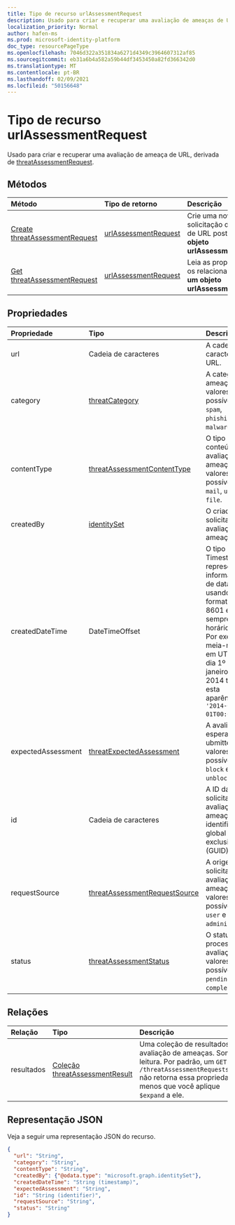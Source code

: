 ```yaml
---
title: Tipo de recurso urlAssessmentRequest
description: Usado para criar e recuperar uma avaliação de ameaças de URL.
localization_priority: Normal
author: hafen-ms
ms.prod: microsoft-identity-platform
doc_type: resourcePageType
ms.openlocfilehash: 7046d322a351834a6271d4349c3964607312af85
ms.sourcegitcommit: eb31a6b4a582a59b44df3453450a82fd366342d0
ms.translationtype: MT
ms.contentlocale: pt-BR
ms.lasthandoff: 02/09/2021
ms.locfileid: "50156648"
---
```

# <a name="urlassessmentrequest-resource-type"></a>Tipo de recurso urlAssessmentRequest

Usado para criar e recuperar uma avaliação de ameaça de URL, derivada de [threatAssessmentRequest](threatAssessmentRequest.md).

## <a name="methods"></a>Métodos

| Método       | Tipo de retorno | Descrição |
|:-------------|:------------|:------------|
| [Create threatAssessmentRequest](../api/informationprotection-post-threatassessmentrequests.md) | [urlAssessmentRequest](urlAssessmentRequest.md) | Crie uma nova solicitação de avaliação de URL postando um **objeto urlAssessmentRequest.** |
| [Get threatAssessmentRequest](../api/threatassessmentrequest-get.md) | [urlAssessmentRequest](urlassessmentrequest.md) | Leia as propriedades e os relacionamentos de **um objeto urlAssessmentRequest.** |

## <a name="properties"></a>Propriedades

| Propriedade     | Tipo        | Descrição |
|:-------------|:------------|:------------|
|url|Cadeia de caracteres|A cadeia de caracteres da URL.|
|category|[threatCategory](enums.md#threatcategory-values)|A categoria da ameaça. Os valores possíveis são: `spam`, `phishing`, `malware`.|
|contentType|[threatAssessmentContentType](enums.md#threatassessmentcontenttype-values)|O tipo de conteúdo da avaliação de ameaças. Os valores possíveis são: `mail`, `url`, `file`.|
|createdBy|[identitySet](identityset.md)|O criador da solicitação de avaliação de ameaças.|
|createdDateTime|DateTimeOffset|O tipo Timestamp representa informações de data e hora usando o formato ISO 8601 e está sempre no horário UTC. Por exemplo, meia-noite em UTC no dia 1º de janeiro de 2014 teria esta aparência: `'2014-01-01T00:00:00Z'`.|
|expectedAssessment|[threatExpectedAssessment](enums.md#threatexpectedassessment-values)|A avaliação esperada do ubmitter. Os valores possíveis são: `block` e `unblock`.|
|id|Cadeia de caracteres|A ID da solicitação de avaliação de ameaças é um identificador global exclusivo (GUID).|
|requestSource|[threatAssessmentRequestSource](enums.md#threatassessmentrequestsource-values)|A origem da solicitação de avaliação de ameaças. Os valores possíveis são: `user` e `administrator`.|
|status|[threatAssessmentStatus](enums.md#threatassessmentstatus-values)|O status do processo de avaliação. Os valores possíveis são: `pending`, `completed`.|

## <a name="relationships"></a>Relações

| Relação | Tipo        | Descrição |
|:-------------|:------------|:------------|
|resultados|[Coleção threatAssessmentResult](threatassessmentresult.md)|Uma coleção de resultados de avaliação de ameaças. Somente leitura. Por padrão, um `GET /threatAssessmentRequests/{id}` não retorna essa propriedade, a menos que você aplique `$expand` a ele.|

## <a name="json-representation"></a>Representação JSON

Veja a seguir uma representação JSON do recurso.

<!-- {
  "blockType": "resource",
  "optionalProperties": [

  ],
  "@odata.type": "microsoft.graph.urlAssessmentRequest",
  "keyProperty": "id"
}-->

```json
{
  "url": "String",
  "category": "String",
  "contentType": "String",
  "createdBy": {"@odata.type": "microsoft.graph.identitySet"},
  "createdDateTime": "String (timestamp)",
  "expectedAssessment": "String",
  "id": "String (identifier)",
  "requestSource": "String",
  "status": "String"
}
```

<!-- uuid: 16cd6b66-4b1a-43a1-adaf-3a886856ed98
2019-02-04 14:57:30 UTC -->
<!-- {
  "type": "#page.annotation",
  "description": "urlAssessmentRequest resource",
  "keywords": "",
  "section": "documentation",
  "tocPath": ""
}-->

